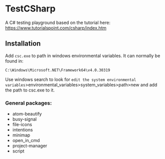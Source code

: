 # TestCSharp

A C# testing playground based on the tutorial here: https://www.tutorialspoint.com/csharp/index.htm

## Installation

Add `csc.exe` to path in windows environmental variables. It can normally be found in:

```
C:\Windows\Microsoft.NET\Framework64\v4.0.30319
```

Use windows search to look for `edit the system environmental variables`>environmental_variables>system_variables>path>new and add the path to csc.exe to it.

### General packages:

* atom-beautify
* busy-signal
* file-icons
* intentions
* minimap
* open_in_cmd
* project-manager
* script
